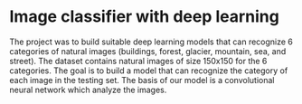 # Image classifier with deep learning
The project was to build suitable deep learning models that can recognize 6 categories of natural images (buildings, forest, glacier, mountain, sea, and street). The dataset contains natural images of size 150x150 for the 6 categories. The goal is to build a model that can recognize the category of each image in the testing set. The basis of our model is a convolutional neural network which analyze the images.
